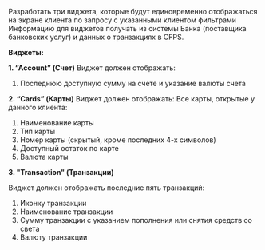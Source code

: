 
Разработать три виджета, которые будут единовременно отображаться на экране клиента по запросу с указанными клиентом фильтрами
Информацию для виджетов получать из системы Банка (поставщика банковских услуг) и данных о транзакциях в CFPS.

**Виджеты:**

**1. “Account” (Счет)**
Виджет должен отображать:
1. Последнюю доступную сумму на счете и указание валюты счета

**2. “Cards” (Карты)**
Виджет должен отображать:
Все карты, открытые у данного клиента:
1. Наименование карты
2. Тип карты
3. Номер карты (скрытый, кроме последних 4-х символов)
4. Доступный остаток по карте
5. Валюта карты

**3. "Transaction" (Транзакции)**

Виджет должен отображать последние пять транзакций:
1. Иконку транзакции
2. Наименование транзакции
3. Сумму транзакции с указанием пополнения или снятия средств со света
4. Валюту транзакции
